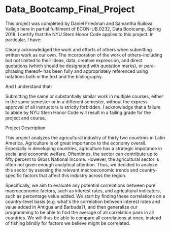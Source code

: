 # Data_Bootcamp_Final_Project

This project was completed by Daniel Friedman and Samantha Ruilova Vallejo here in partial fulfilment of 
ECON-UB.0232, Data Bootcamp, Spring 2018. I certify that the NYU Stern Honor Code applies to this project.
In particular, I have:

Clearly acknowledged the work and efforts of others when submitting written work as our own.
The incorporation of the work of others–including but not limited to their ideas, data, creative
expression, and direct quotations (which should be designated with quotation marks), or para-
phrasing thereof– has been fully and appropriately referenced using notations both in the text and 
the bibliography.

And I understand that:

Submitting the same or substantially similar work in multiple courses, either in the same semester
or in a different semester, without the express approval of all instructors is strictly forbidden.
I acknowledge that a failure to abide by NYU Stern Honor Code will result in a failing grade for
the project and course.

Project Description

This project analyzes the agricultural industry of thirty two countries in Latin America. Agriculture is of great importance to the economy overall. Especially in developing countries, agriculture has a strategic impotance in social and economic welfare. Oftentimes, the sector can contribute up to fifty percent to Gross National Income. However, the agricultural sector is often not given enough analytical attention. Thus, we decided to analyze this sector by assesing the relevant macroeconomic trends and country-specific factors that affect this industry across the region.

Specifically, we aim to evaluate any potential correlations between pure macroeconomic factors, such as interest rates, and agricultural indicators, such as percentage velue added. We start by finding these correlations on a country-level basis (e.g. what's the correlation between interest rates and value added in Antigua and Barbuda?), and then generalize our programming to be able to find the average of all correlation pairs in all countries. We will thus be able to compare all correlations at once, instead of fishing blindly for factors we believe might be correlated.
